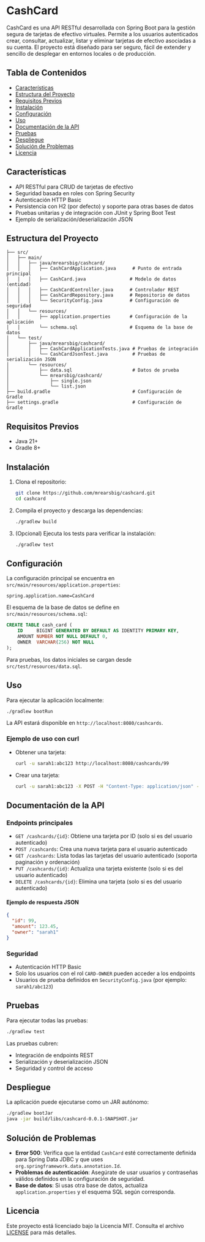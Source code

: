 # CashCard

CashCard es una API RESTful desarrollada con Spring Boot para la gestión segura de tarjetas de efectivo virtuales. Permite a los usuarios autenticados crear, consultar, actualizar, listar y eliminar tarjetas de efectivo asociadas a su cuenta. El proyecto está diseñado para ser seguro, fácil de extender y sencillo de desplegar en entornos locales o de producción.

## Tabla de Contenidos
- [Características](#características)
- [Estructura del Proyecto](#estructura-del-proyecto)
- [Requisitos Previos](#requisitos-previos)
- [Instalación](#instalación)
- [Configuración](#configuración)
- [Uso](#uso)
- [Documentación de la API](#documentación-de-la-api)
- [Pruebas](#pruebas)
- [Despliegue](#despliegue)
- [Solución de Problemas](#solución-de-problemas)
- [Licencia](#licencia)

## Características
- API RESTful para CRUD de tarjetas de efectivo
- Seguridad basada en roles con Spring Security
- Autenticación HTTP Basic
- Persistencia con H2 (por defecto) y soporte para otras bases de datos
- Pruebas unitarias y de integración con JUnit y Spring Boot Test
- Ejemplo de serialización/deserialización JSON

## Estructura del Proyecto
```
├── src/
│   ├── main/
│   │   ├── java/mrearsbig/cashcard/
│   │   │   ├── CashCardApplication.java      # Punto de entrada principal
│   │   │   ├── CashCard.java                # Modelo de datos (entidad)
│   │   │   ├── CashCardController.java      # Controlador REST
│   │   │   ├── CashCardRepository.java      # Repositorio de datos
│   │   │   └── SecurityConfig.java          # Configuración de seguridad
│   │   └── resources/
│   │       ├── application.properties       # Configuración de la aplicación
│   │       └── schema.sql                   # Esquema de la base de datos
│   └── test/
│       ├── java/mrearsbig/cashcard/
│       │   ├── CashCardApplicationTests.java # Pruebas de integración
│       │   └── CashCardJsonTest.java         # Pruebas de serialización JSON
│       └── resources/
│           ├── data.sql                      # Datos de prueba
│           └── mrearsbig/cashcard/
│               ├── single.json
│               └── list.json
├── build.gradle                              # Configuración de Gradle
├── settings.gradle                           # Configuración de Gradle
```

## Requisitos Previos
- Java 21+
- Gradle 8+

## Instalación
1. Clona el repositorio:
   ```sh
   git clone https://github.com/mrearsbig/cashcard.git
   cd cashcard
   ```
2. Compila el proyecto y descarga las dependencias:
   ```sh
   ./gradlew build
   ```
3. (Opcional) Ejecuta los tests para verificar la instalación:
   ```sh
   ./gradlew test
   ```

## Configuración
La configuración principal se encuentra en `src/main/resources/application.properties`:
```properties
spring.application.name=CashCard
```

El esquema de la base de datos se define en `src/main/resources/schema.sql`:
```sql
CREATE TABLE cash_card (
    ID     BIGINT GENERATED BY DEFAULT AS IDENTITY PRIMARY KEY,
    AMOUNT NUMBER NOT NULL DEFAULT 0,
    OWNER  VARCHAR(256) NOT NULL
);
```

Para pruebas, los datos iniciales se cargan desde `src/test/resources/data.sql`.

## Uso
Para ejecutar la aplicación localmente:
```sh
./gradlew bootRun
```
La API estará disponible en `http://localhost:8080/cashcards`.

### Ejemplo de uso con curl
- Obtener una tarjeta:
  ```sh
  curl -u sarah1:abc123 http://localhost:8080/cashcards/99
  ```
- Crear una tarjeta:
  ```sh
  curl -u sarah1:abc123 -X POST -H "Content-Type: application/json" -d '{"amount": 50.0}' http://localhost:8080/cashcards
  ```

## Documentación de la API
### Endpoints principales
- `GET /cashcards/{id}`: Obtiene una tarjeta por ID (solo si es del usuario autenticado)
- `POST /cashcards`: Crea una nueva tarjeta para el usuario autenticado
- `GET /cashcards`: Lista todas las tarjetas del usuario autenticado (soporta paginación y ordenación)
- `PUT /cashcards/{id}`: Actualiza una tarjeta existente (solo si es del usuario autenticado)
- `DELETE /cashcards/{id}`: Elimina una tarjeta (solo si es del usuario autenticado)

#### Ejemplo de respuesta JSON
```json
{
  "id": 99,
  "amount": 123.45,
  "owner": "sarah1"
}
```

### Seguridad
- Autenticación HTTP Basic
- Solo los usuarios con el rol `CARD-OWNER` pueden acceder a los endpoints
- Usuarios de prueba definidos en `SecurityConfig.java` (por ejemplo: `sarah1/abc123`)

## Pruebas
Para ejecutar todas las pruebas:
```sh
./gradlew test
```
Las pruebas cubren:
- Integración de endpoints REST
- Serialización y deserialización JSON
- Seguridad y control de acceso

## Despliegue
La aplicación puede ejecutarse como un JAR autónomo:
```sh
./gradlew bootJar
java -jar build/libs/cashcard-0.0.1-SNAPSHOT.jar
```

## Solución de Problemas
- **Error 500**: Verifica que la entidad `CashCard` esté correctamente definida para Spring Data JDBC y que uses `org.springframework.data.annotation.Id`.
- **Problemas de autenticación**: Asegúrate de usar usuarios y contraseñas válidos definidos en la configuración de seguridad.
- **Base de datos**: Si usas otra base de datos, actualiza `application.properties` y el esquema SQL según corresponda.

## Licencia
Este proyecto está licenciado bajo la Licencia MIT. Consulta el archivo [LICENSE](LICENSE) para más detalles.
